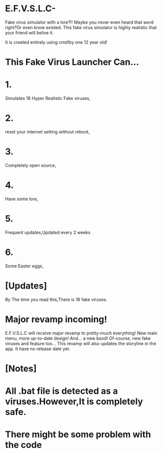 # E.F.V.S.L.C-
Fake virus simulator with a lore?!! Maybe you never even heard that word right?Or even know existed.
This fake virus simulator is highly realistic that your friend will belive it.

It is created entirely using cmd!by one 12 year old!

 # This Fake Virus Launcher Can...
# 1.
Simulates 18 Hyper Realistic Fake viruses,
# 2.
reset your internet setting without reboot,
# 3.
Completely open source,
# 4.
Have some lore,
# 5.
Frequent updates,Updated every 2 weeks
# 6.
Some Easter eggs,

# [Updates]
By The time you read this,There is 18 fake viruses.

# Major revamp incoming!
E.F.V.S.L.C will receive major revamp to pretty-much everything!
New main menu, more up-to-date design! And... a new bsod!
Of-course, new fake viruses and feature too...
This revamp will also updates the storyline in the app.
It have no release date yet.

# [Notes]
# All .bat file is detected as a viruses.However,It is completely safe.
# There might be some problem with the code
